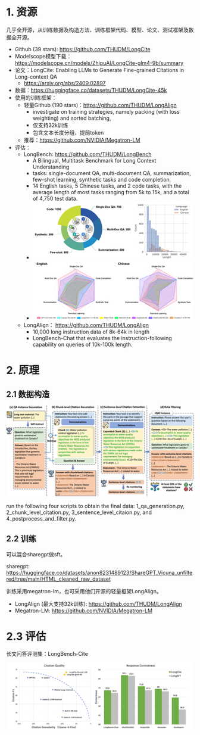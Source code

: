 # 1. 资源

几乎全开源，从训练数据及构造方法、训练框架代码、模型、论文、测试框架及数据全开源。

- Github (39 stars): https://github.com/THUDM/LongCite
- Modelscope模型下载：https://modelscope.cn/models/ZhipuAI/LongCite-glm4-9b/summary
- 论文：LongCite: Enabling LLMs to Generate Fine-grained Citations in Long-context QA
  - https://arxiv.org/abs/2409.02897
- 数据：https://huggingface.co/datasets/THUDM/LongCite-45k
- 使用的训练框架：
  - 轻量Github (190 stars)：https://github.com/THUDM/LongAlign
    - investigate on training strategies, namely packing (with loss weighting) and sorted batching,
    - 仅支持32k训练
    - 包含文本长度分组，提前token
  - 推荐：https://github.com/NVIDIA/Megatron-LM
- 评估：
  - LongBench: https://github.com/THUDM/LongBench
    - A Bilingual, Multitask Benchmark for Long Context Understanding
    - tasks: single-document QA, multi-document QA, summarization, few-shot learning, synthetic tasks and code completion.
    - 14 English tasks, 5 Chinese tasks, and 2 code tasks, with the average length of most tasks ranging from 5k to 15k, and a total of 4,750 test data.
    - ![](.02_LongCite_GLM4_9B_images/任务分布.png)
    - ![](.02_LongCite_GLM4_9B_images/性能对比.png)
  - LongAlign： https://github.com/THUDM/LongAlign
    - 10,000 long instruction data of 8k-64k in length
    - LongBench-Chat that evaluates the instruction-following capability on queries of 10k-100k length.
    
# 2. 原理

## 2.1 数据构造

![](.02_LongCite_GLM4_9B_images/数据构造原理.png)

run the following four scripts to obtain the final data: 1_qa_generation.py, 2_chunk_level_citation.py, 3_sentence_level_citaion.py, and 4_postprocess_and_filter.py.

## 2.2 训练

可以混合sharegpt做sft。

sharegpt: https://huggingface.co/datasets/anon8231489123/ShareGPT_Vicuna_unfiltered/tree/main/HTML_cleaned_raw_dataset

训练采用megatron-lm，也可采用他们开源的轻量框架LongAlign。

- LongAlign (最大支持32k训练): https://github.com/THUDM/LongAlign
- Megatron-LM: https://github.com/NVIDIA/Megatron-LM

# 2.3 评估

长文问答评测集：LongBench-Cite

![](.02_LongCite_GLM4_9B_images/性能.png)
